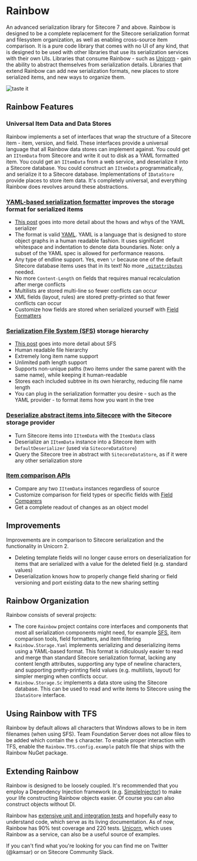 # Rainbow

An advanced serialization library for Sitecore 7 and above. Rainbow is designed to be a complete replacement for the Sitecore serialization format and filesystem organization, as well as enabling cross-source item comparison. It is a pure code library that comes with no UI of any kind, that is designed to be used with other libraries that use its serialization services with their own UIs. Libraries that consume Rainbow - such as [Unicorn](https://github.com/kamsar/Unicorn) - gain the ability to abstract themselves from serialization details. Libraries that extend Rainbow can add new serialization formats, new places to store serialized items, and new ways to organize them.

![taste it](http://kamsar.net/nuget/rainbow/logo.png)

## Rainbow Features

### Universal Item Data and Data Stores

Rainbow implements a set of interfaces that wrap the structure of a Sitecore item - item, version, and field. These interfaces provide a universal language that all Rainbow data stores can implement against. You could get an `IItemData` from Sitecore and write it out to disk as a YAML formatted item. You could get an `IItemData` from a web service, and deserialize it into a Sitecore database. You could construct an `IItemData` programmatically, and serialize it to a Sitecore database. Implementations of `IDataStore` provide places to store item data. It's completely universal, and everything Rainbow does revolves around these abstractions.

### [YAML-based serialization formatter](https://github.com/kamsar/Rainbow/tree/master/src/Rainbow.Storage.Yaml) improves the storage format for serialized items
* [This post](http://kamsar.net/index.php/2015/07/Rethinking-the-Sitecore-Serialization-Format-Unicorn-3-Preview-part-1/) goes into more detail about the hows and whys of the YAML serializer
* The format is valid [YAML](http://yaml.org/). YAML is a language that is designed to store object graphs in a human readable fashion. It uses significant whitespace and indentation to denote data boundaries. Note: only a subset of the YAML spec is allowed for performance reasons.
* Any type of endline support. Yes, even `\r` because one of the default Sitecore database items uses that in its text! No more [`.gitattributes`](http://seankearney.com/post/Using-Team-Development-for-Sitecore-with-GitHub) needed.
* No more `Content-Length` on fields that requires manual recalculation after merge conflicts
* Multilists are stored multi-line so fewer conflicts can occur
* XML fields (layout, rules) are stored pretty-printed so that fewer conflicts can occur
* Customize how fields are stored when serialized yourself with [Field Formatters](https://github.com/kamsar/Rainbow/tree/master/src/Rainbow/Formatting/FieldFormatters)

### [Serialization File System (SFS)](https://github.com/kamsar/Rainbow/tree/master/src/Rainbow/Storage) storage hierarchy
* [This post](http://kamsar.net/index.php/2015/08/Reinventing-the-Serialization-File-System-Rainbow-Preview-Part-2/) goes into more detail about SFS
* Human readable file hierarchy
* Extremely long item name support
* Unlimited path length support
* Supports non-unique paths (two items under the same parent with the same name), while keeping it human-readable
* Stores each included subtree in its own hierarchy, reducing file name length
* You can plug in the serialization formatter you desire - such as the YAML provider - to format items how you want in the tree

### [Deserialize abstract items into Sitecore](https://github.com/kamsar/Rainbow/tree/master/src/Rainbow.Storage.Sc) with the Sitecore storage provider
* Turn Sitecore items into `IItemData` with the `ItemData` class
* Deserialize an `IItemData` instance into a Sitecore item with `DefaultDeserializer` (used via `SitecoreDataStore`)
* Query the Sitecore tree in abstract with `SitecoreDataStore`, as if it were any other serialization store

### [Item comparison APIs](https://github.com/kamsar/Rainbow/tree/master/src/Rainbow/Diff)
* Compare any two `IItemData` instances regardless of source
* Customize comparison for field types or specific fields with [Field Comparers](https://github.com/kamsar/Rainbow/tree/master/src/Rainbow/Diff/Fields)
* Get a complete readout of changes as an object model

## Improvements
Improvements are in comparison to Sitecore serialization and the functionality in Unicorn 2.

* Deleting template fields will no longer cause errors on deserialization for items that are serialized with a value for the deleted field (e.g. standard values)
* Deserialization knows how to properly change field sharing or field versioning and port existing data to the new sharing setting

## Rainbow Organization

Rainbow consists of several projects:

* The core `Rainbow` project contains core interfaces and components that most all serialization components might need, for example [SFS](http://kamsar.net/index.php/2015/08/Reinventing-the-Serialization-File-System-Rainbow-Preview-Part-2/), item comparison tools, field formatters, and item filtering
* `Rainbow.Storage.Yaml` implements serializing and deserializing items using a YAML-based format. This format is ridiculously easier to read and merge than standard Sitecore serialization format, lacking any content length attributes, supporting any type of newline characters, and supporting pretty-printing field values (e.g. multilists, layout) for simpler merging when conflicts occur.
* `Rainbow.Storage.Sc` implements a data store using the Sitecore database. This can be used to read and write items to Sitecore using the `IDataStore` interface.

## Using Rainbow with TFS

Rainbow by default allows all characters that Windows allows to be in item filenames (when using SFS). Team Foundation Server does not allow files to be added which contain the `$` character. To enable proper interaction with TFS, enable the `Rainbow.TFS.config.example` patch file that ships with the Rainbow NuGet package.

## Extending Rainbow
Rainbow is designed to be loosely coupled. It's recommended that you employ a Dependency Injection framework (e.g. [SimpleInjector](https://simpleinjector.org)) to make your life constructing Rainbow objects easier. Of course you can also construct objects without DI.

Rainbow has [extensive unit and integration tests](https://github.com/kamsar/Rainbow/tree/master/src) and hopefully easy to understand code, which serve as its living documentation. As of now, Rainbow has 90% test coverage and 220 tests. [Unicorn](https://github.com/kamsar/Unicorn), which uses Rainbow as a service, can also be a useful source of examples.

If you can't find what you're looking for you can find me on Twitter (@kamsar) or on Sitecore Community Slack.